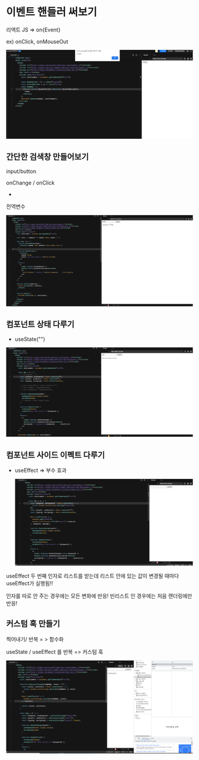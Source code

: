 

# 이벤트 핸들러 써보기

리액트 JS => on{Event} 

ex) onClick, onMouseOut

![image-20220109181704091](readme.assets/image-20220109181704091.png)



## 간단한 검색창 만들어보기

input/button

onChange / onClick 

+

전역변수



![image-20220109183150199](readme.assets/image-20220109183150199.png)



## 컴포넌트 상태 다루기

- useState("")

![image-20220109184934183](readme.assets/image-20220109184934183.png)



## 컴포넌트 사이드 이펙트 다루기

- useEffect => 부수 효과

  ![image-20220109232833158](readme.assets/image-20220109232833158.png)

useEffect 두 번째 인자로 리스트를 받는데 리스트 안에 있는 값이 변경될 때마다 useEffect가 실행됨!! 

인자를 따로 안 주는 경우에는 모든 변화에 반응! 빈리스트 인 경우에는 처음 랜더링에만 반응!



## 커스텀 훅 만들기

찍어내기/ 반복 = > 함수화

useState / useEffect 를 반복 => 커스텀 훅



![image-20220109234424251](readme.assets/image-20220109234424251.png)